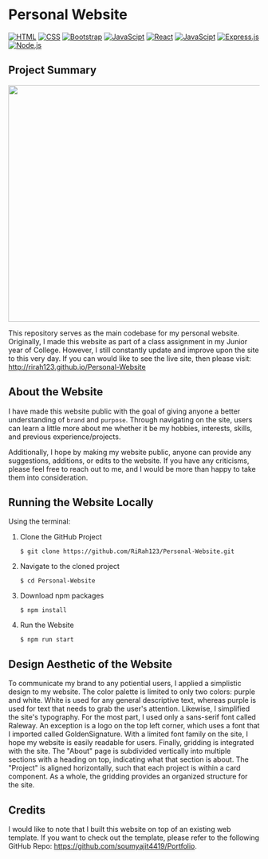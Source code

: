 # Personal Website
[![HTML](https://img.shields.io/badge/HTML-E34F26?style=for-the-badge&logo=HTML5&logoColor=white)]()
[![CSS](https://img.shields.io/badge/CSS-1572B6?style=for-the-badge&logo=CSS3&logoColor=white)]()
[![Bootstrap](https://img.shields.io/badge/Bootstrap-7952B3?style=for-the-badge&logo=bootstrap&logoColor=white)]()
[![JavaScipt](https://img.shields.io/badge/JavaScript-F7DF1E?style=for-the-badge&logo=javascript&logoColor=white)]()
[![React](https://img.shields.io/badge/React-61DAFB?style=for-the-badge&logo=react&logoColor=white)]()
[![JavaScipt](https://img.shields.io/badge/JavaScript-F7DF1E?style=for-the-badge&logo=javascript&logoColor=white)]()
[![Express.js](https://img.shields.io/badge/Express.js-000000?style=for-the-badge&logo=express&logoColor=white)]()
[![Node.js](https://img.shields.io/badge/Node.js-339933?style=for-the-badge&logo=node.js&logoColor=white)]()

## Project Summary

<p align="center">
  <img src="./src/Assets/images/personal-site.gif" width="1000" height="475">
</p>

This repository serves as the main codebase for my personal website. Originally, I made this website as part of a class assignment in my Junior year of College. However, I still constantly update and improve upon the site to this very day. If you can would like to see the live site, then please visit:
http://rirah123.github.io/Personal-Website

## About the Website
I have made this website public with the goal of giving anyone a better understanding of `brand` and `purpose`. Through navigating on the site, users can learn a little more about me whether it be my hobbies, interests, skills, and previous experience/projects.

Additionally, I hope by making my website public, anyone can provide any suggestions, additions, or edits to the website. If you have any criticisms, please feel free to reach out to me, and I would be more than happy to take them into consideration.

## Running the Website Locally

Using the terminal:

1. Clone the GitHub Project
   ```
   $ git clone https://github.com/RiRah123/Personal-Website.git
   ```
2. Navigate to the cloned project
   ```
   $ cd Personal-Website
   ```
3. Download npm packages
   ```
   $ npm install
   ```
4. Run the Website
   ```
   $ npm run start
   ```
   
## Design Aesthetic of the Website
To communicate my brand to any potiential users, I applied a simplistic design to my website. The color palette is limited to only two colors: purple and white. White is used for any general descriptive text, whereas purple is used for text that needs to grab the user's attention. Likewise, I simplified the site's typography. For the most part, I used only a sans-serif font called Raleway. An exception is a logo on the top left corner, which uses a font that I imported called GoldenSignature. With a limited font family on the site, I hope my website is easily readable for users. Finally, gridding is integrated with the site. The "About" page is subdivided vertically into multiple sections with a heading on top, indicating what that section is about. The "Project" is aligned horizontally, such that each project is within a card component. As a whole, the gridding provides an organized structure for the site.

## Credits
I would like to note that I built this website on top of an existing web template. If you want to check out the template, please refer to the following GitHub Repo: https://github.com/soumyajit4419/Portfolio.
